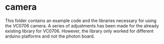 # camera

This folder contains an example code and the libraries necessary for using the VC0706 camera.
A series of adjustments has been made for the already existing library for VC0706. However, the library only worked for different arduino platforms and not the photon board.
